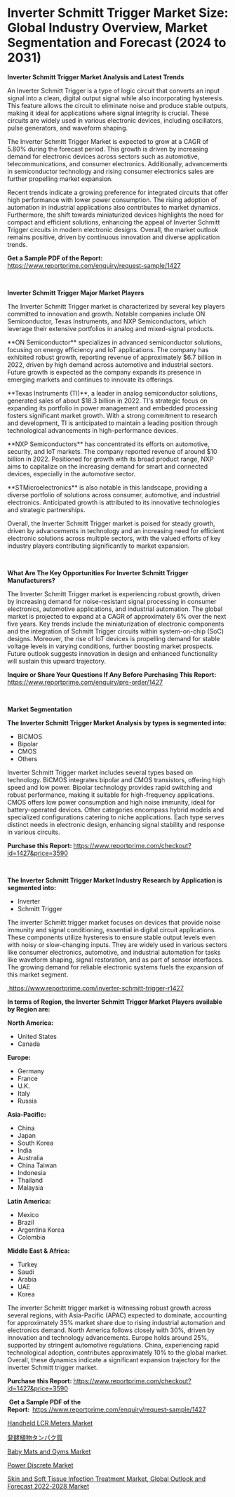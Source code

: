 <p><h1>Inverter Schmitt Trigger Market Size: Global Industry Overview, Market Segmentation and Forecast (2024 to 2031)</h1></p><p><strong>Inverter Schmitt Trigger Market Analysis and Latest Trends</strong></p>
<p><p>An Inverter Schmitt Trigger is a type of logic circuit that converts an input signal into a clean, digital output signal while also incorporating hysteresis. This feature allows the circuit to eliminate noise and produce stable outputs, making it ideal for applications where signal integrity is crucial. These circuits are widely used in various electronic devices, including oscillators, pulse generators, and waveform shaping.</p><p>The Inverter Schmitt Trigger Market is expected to grow at a CAGR of 5.80% during the forecast period. This growth is driven by increasing demand for electronic devices across sectors such as automotive, telecommunications, and consumer electronics. Additionally, advancements in semiconductor technology and rising consumer electronics sales are further propelling market expansion. </p><p>Recent trends indicate a growing preference for integrated circuits that offer high performance with lower power consumption. The rising adoption of automation in industrial applications also contributes to market dynamics. Furthermore, the shift towards miniaturized devices highlights the need for compact and efficient solutions, enhancing the appeal of Inverter Schmitt Trigger circuits in modern electronic designs. Overall, the market outlook remains positive, driven by continuous innovation and diverse application trends.</p></p>
<p><strong>Get a Sample PDF of the Report:&nbsp;</strong> <a href="https://www.reportprime.com/enquiry/request-sample/1427">https://www.reportprime.com/enquiry/request-sample/1427</a></p>
<p>&nbsp;</p>
<p><strong>Inverter Schmitt Trigger Major Market Players</strong></p>
<p><p>The Inverter Schmitt Trigger market is characterized by several key players committed to innovation and growth. Notable companies include ON Semiconductor, Texas Instruments, and NXP Semiconductors, which leverage their extensive portfolios in analog and mixed-signal products.</p><p>**ON Semiconductor** specializes in advanced semiconductor solutions, focusing on energy efficiency and IoT applications. The company has exhibited robust growth, reporting revenue of approximately $6.7 billion in 2022, driven by high demand across automotive and industrial sectors. Future growth is expected as the company expands its presence in emerging markets and continues to innovate its offerings.</p><p>**Texas Instruments (TI)**, a leader in analog semiconductor solutions, generated sales of about $18.3 billion in 2022. TI's strategic focus on expanding its portfolio in power management and embedded processing fosters significant market growth. With a strong commitment to research and development, TI is anticipated to maintain a leading position through technological advancements in high-performance devices.</p><p>**NXP Semiconductors** has concentrated its efforts on automotive, security, and IoT markets. The company reported revenue of around $10 billion in 2022. Positioned for growth with its broad product range, NXP aims to capitalize on the increasing demand for smart and connected devices, especially in the automotive sector.</p><p>**STMicroelectronics** is also notable in this landscape, providing a diverse portfolio of solutions across consumer, automotive, and industrial electronics. Anticipated growth is attributed to its innovative technologies and strategic partnerships.</p><p>  </p><p>Overall, the Inverter Schmitt Trigger market is poised for steady growth, driven by advancements in technology and an increasing need for efficient electronic solutions across multiple sectors, with the valued efforts of key industry players contributing significantly to market expansion.</p></p>
<p>&nbsp;</p>
<p><strong>What Are The Key Opportunities For Inverter Schmitt Trigger Manufacturers?</strong></p>
<p><p>The Inverter Schmitt Trigger market is experiencing robust growth, driven by increasing demand for noise-resistant signal processing in consumer electronics, automotive applications, and industrial automation. The global market is projected to expand at a CAGR of approximately 6% over the next five years. Key trends include the miniaturization of electronic components and the integration of Schmitt Trigger circuits within system-on-chip (SoC) designs. Moreover, the rise of IoT devices is propelling demand for stable voltage levels in varying conditions, further boosting market prospects. Future outlook suggests innovation in design and enhanced functionality will sustain this upward trajectory.</p></p>
<p><strong>Inquire or Share Your Questions If Any Before Purchasing This Report:</strong> <a href="https://www.reportprime.com/enquiry/pre-order/1427">https://www.reportprime.com/enquiry/pre-order/1427</a></p>
<p>&nbsp;</p>
<p><strong>Market Segmentation</strong></p>
<p><strong>The Inverter Schmitt Trigger Market Analysis by types is segmented into:</strong></p>
<p><ul><li>BICMOS</li><li>Bipolar</li><li>CMOS</li><li>Others</li></ul></p>
<p><p>Inverter Schmitt Trigger market includes several types based on technology. BiCMOS integrates bipolar and CMOS transistors, offering high speed and low power. Bipolar technology provides rapid switching and robust performance, making it suitable for high-frequency applications. CMOS offers low power consumption and high noise immunity, ideal for battery-operated devices. Other categories encompass hybrid models and specialized configurations catering to niche applications. Each type serves distinct needs in electronic design, enhancing signal stability and response in various circuits.</p></p>
<p><strong>Purchase this Report:&nbsp;</strong><a href="https://www.reportprime.com/checkout?id=1427&price=3590">https://www.reportprime.com/checkout?id=1427&price=3590</a></p>
<p>&nbsp;</p>
<p><strong>The Inverter Schmitt Trigger Market Industry Research by Application is segmented into:</strong></p>
<p><ul><li>Inverter</li><li>Schmitt Trigger</li></ul></p>
<p><p>The inverter Schmitt trigger market focuses on devices that provide noise immunity and signal conditioning, essential in digital circuit applications. These components utilize hysteresis to ensure stable output levels even with noisy or slow-changing inputs. They are widely used in various sectors like consumer electronics, automotive, and industrial automation for tasks like waveform shaping, signal restoration, and as part of sensor interfaces. The growing demand for reliable electronic systems fuels the expansion of this market segment.</p></p>
<p><a href="https://www.reportprime.com/inverter-schmitt-trigger-r1427">&nbsp;https://www.reportprime.com/inverter-schmitt-trigger-r1427</a></p>
<p><strong>In terms of Region, the Inverter Schmitt Trigger Market Players available by Region are:</strong></p>
<p>
    <p> <strong> North America: </strong>
        <ul>
            <li>United States</li>
            <li>Canada</li>
        </ul>
        </p> 
    <p> <strong> Europe: </strong>
        <ul>
            <li>Germany</li>
            <li>France</li>
            <li>U.K.</li>
            <li>Italy</li>
            <li>Russia</li>
        </ul>
        </p> 
    <p> <strong> Asia-Pacific: </strong>
        <ul>
            <li>China</li>
            <li>Japan</li>
            <li>South Korea</li>
            <li>India</li>
            <li>Australia</li>
            <li>China Taiwan</li>
            <li>Indonesia</li>
            <li>Thailand</li>
            <li>Malaysia</li>
        </ul>
        </p> 
    <p> <strong> Latin America: </strong>
        <ul>
            <li>Mexico</li>
            <li>Brazil</li>
            <li>Argentina Korea</li>
            <li>Colombia</li>
        </ul>
        </p> 
    <p> <strong> Middle East & Africa: </strong>
        <ul>
            <li>Turkey</li>
            <li>Saudi</li>
            <li>Arabia</li>
            <li>UAE</li>
            <li>Korea</li>
        </ul>
    </p>
    </p>
<p><p>The inverter Schmitt trigger market is witnessing robust growth across several regions, with Asia-Pacific (APAC) expected to dominate, accounting for approximately 35% market share due to rising industrial automation and electronics demand. North America follows closely with 30%, driven by innovation and technology advancements. Europe holds around 25%, supported by stringent automotive regulations. China, experiencing rapid technological adoption, contributes approximately 10% to the global market. Overall, these dynamics indicate a significant expansion trajectory for the inverter Schmitt trigger market.</p></p>
<p><strong>Purchase this Report: </strong><a href="https://www.reportprime.com/checkout?id=1427&price=3590">https://www.reportprime.com/checkout?id=1427&price=3590</a></p>
<p>&nbsp;<strong>Get a Sample PDF of the Report:&nbsp;&nbsp;</strong><a href="https://www.reportprime.com/enquiry/request-sample/1427">https://www.reportprime.com/enquiry/request-sample/1427</a></p>
<p><strong></strong></p>
<p><p><a href="https://www.linkedin.com/pulse/handheld-lcr-meters-market-size-growing-cagr-56-report-4j24c?trackingId=oAXhX3XeS0mtJgetBNRYhA%3D%3D">Handheld LCR Meters Market</a></p><p><a href="https://medium.com/@kw8enloe/fermented-plant-protein-market-%E3%81%AF-%E3%82%B3%E3%82%B9%E3%83%88%E7%AE%A1%E7%90%86%E3%81%A8%E5%8A%B9%E7%8E%87%E5%90%91%E4%B8%8A%E3%82%92%E5%84%AA%E5%85%88%E3%81%97%E3%81%BE%E3%81%99-%E3%81%95%E3%82%89%E3%81%AB-%E5%A0%B1%E5%91%8A%E6%9B%B8%E3%81%AF%E5%B8%82%E5%A0%B4%E3%81%AE%E9%9C%80%E8%A6%81%E9%9D%A2%E3%81%A8%E4%BE%9B%E7%B5%A6%E9%9D%A2%E3%81%AE%E4%B8%A1%E6%96%B9%E3%82%92%E3%82%AB%E3%83%90%E3%83%BC%E3%81%97%E3%81%A6%E3%81%84%E3%81%BE%E3%81%99-fermented-plant-811ec974f688">発酵植物タンパク質</a></p><p><a href="https://issuu.com/reportprime-2/docs/baby-mats-and-gyms-market-size-2030_4d9341d3b97425">Baby Mats and Gyms Market</a></p><p><a href="https://github.com/ygfu6u/Market-Research-Report-List-1/blob/main/power-discrete-market.md">Power Discrete Market</a></p><p><a href="https://medium.com/@earlecmcneil/the-skin-and-soft-tissue-infection-treatment-market-global-outlook-and-forecast-2022-2028-market-db8fd635ac34">Skin and Soft Tissue Infection Treatment Market, Global Outlook and Forecast 2022-2028 Market</a></p></p>